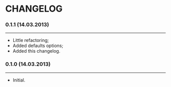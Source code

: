 CHANGELOG
=========

### 0.1.1 (14.03.2013)
______________________

 + Little refactoring;
 + Added defaults options;
 + Added this changelog.

### 0.1.0 (14.03.2013)
______________________

 + Initial.